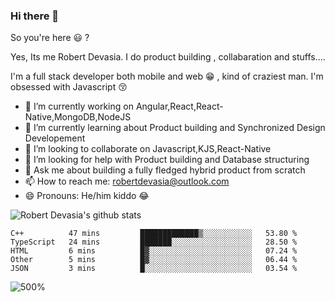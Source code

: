 ### Hi there 👋

So you're here 😃 ? 

Yes, Its me Robert Devasia. I do product building , collabaration and stuffs....

I'm a full stack developer both mobile and web 😁 , kind of craziest man.
I'm obsessed with Javascript 😚


- 🔭 I’m currently working on Angular,React,React-Native,MongoDB,NodeJS 
- 🌱 I’m currently learning about Product building and Synchronized Design Developement
- 👯 I’m looking to collaborate on Javascript,KJS,React-Native
- 🤔 I’m looking for help with Product building and Database structuring
- 💬 Ask me about building a fully fledged hybrid product from scratch
- 📫 How to reach me: robertdevasia@outlook.com
- 😄 Pronouns: He/him kiddo 😂

![Robert Devasia's github stats](https://github-readme-stats.vercel.app/api?username=docsploit&count_private=true&theme=gotham&showicons=true)

<!--START_SECTION:waka-->
```text
C++          47 mins         █████████████▒░░░░░░░░░░░   53.80 % 
TypeScript   24 mins         ███████░░░░░░░░░░░░░░░░░░   28.50 % 
HTML         6 mins          █▓░░░░░░░░░░░░░░░░░░░░░░░   07.24 % 
Other        5 mins          █▓░░░░░░░░░░░░░░░░░░░░░░░   06.44 % 
JSON         3 mins          █░░░░░░░░░░░░░░░░░░░░░░░░   03.54 % 
```
<!--END_SECTION:waka-->

![500%](https://progress-bar.dev/50)
